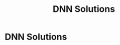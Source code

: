 ﻿---
uid: dnn-solutions
locale: en
title: DNN Solutions
dnnversion: 09.02.00
related-topics: 
---

# DNN Solutions
